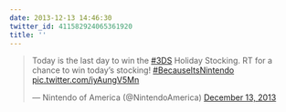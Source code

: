 ```yaml
---
date: 2013-12-13 14:46:30
twitter_id: 411582924065361920
title: ''
---
```


<blockquote class="twitter-tweet"><p lang="en" dir="ltr">Today is the last day to win the <a href="https://twitter.com/hashtag/3DS?src=hash&amp;ref_src=twsrc%5Etfw">#3DS</a> Holiday Stocking. RT for a chance to win today’s stocking! <a href="https://twitter.com/hashtag/BecauseItsNintendo?src=hash&amp;ref_src=twsrc%5Etfw">#BecauseItsNintendo</a> <a href="http://t.co/iyAungV5Mn">pic.twitter.com/iyAungV5Mn</a></p>&mdash; Nintendo of America (@NintendoAmerica) <a href="https://twitter.com/NintendoAmerica/status/411571250944049152?ref_src=twsrc%5Etfw">December 13, 2013</a></blockquote>
<script async src="https://platform.twitter.com/widgets.js" charset="utf-8"></script>
